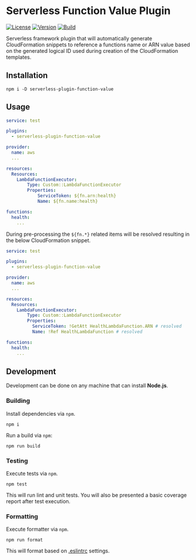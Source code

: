 # Serverless Function Value Plugin

[![License][License Badge]](LICENSE)
[![Version][Version Badge]](package.json#L32)
[![Build][CI Badge]][CI Workflow]

Serverless framework plugin that will automatically generate CloudFormation
snippets to reference a functions name or ARN value based on the generated
logical ID used during creation of the CloudFormation templates.

## Installation

```
npm i -D serverless-plugin-function-value
```

## Usage

```yml
service: test

plugins:
  - serverless-plugin-function-value

provider:
  name: aws
  ...

resources:
  Resources:
    LambdaFunctionExecutor:
        Type: Custom::LambdaFunctionExecutor
        Properties:
            ServiceToken: ${fn.arn:health}
            Name: ${fn.name:health}

functions:
  health:
    ...
```

During pre-processing the `${fn.*}` related items will be resolved resulting in
the below CloudFormation snippet.

```yml
service: test

plugins:
  - serverless-plugin-function-value

provider:
  name: aws
  ...

resources:
  Resources:
    LambdaFunctionExecutor:
        Type: Custom::LambdaFunctionExecutor
        Properties:
          ServiceToken: !GetAtt HealthLambdaFunction.ARN # resolved
          Name: !Ref HealthLambdaFunction # resolved

functions:
  health:
    ...
```

## Development

Development can be done on any machine that can install **Node.js**.

### Building

Install dependencies via `npm`.

```
npm i
```

Run a build via `npm`:

```
npm run build
```

### Testing

Execute tests via `npm`.

```
npm test
```

This will run lint and unit tests. You will also be presented a basic coverage
report after test execution.

### Formatting

Execute formatter via `npm`.

```
npm run format
```

This will format based on [.eslintrc](.eslintrc) settings.

<!-- links -->
[License Badge]: https://img.shields.io/github/license/devpow112/serverless-plugin-function-value
[Version Badge]: https://img.shields.io/github/package-json/v/devpow112/serverless-plugin-function-value
[CI Badge]: https://github.com/devpow112/serverless-plugin-function-value/workflows/build/badge.svg?branch=master
[CI Workflow]: https://github.com/devpow112/serverless-plugin-function-value/actions?query=workflow%3Abuild+branch%3Amaster
